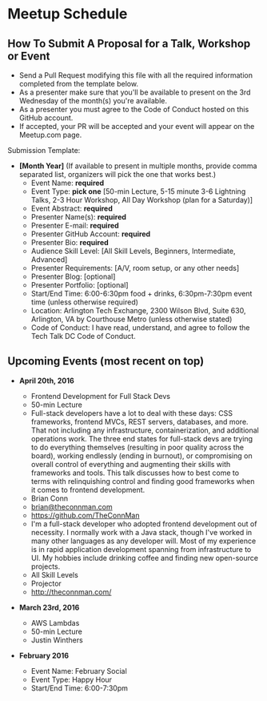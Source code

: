 # Meetup Schedule

## How To Submit A Proposal for a Talk, Workshop or Event
* Send a Pull Request modifying this file with all the required information completed from the template below.
* As a presenter make sure that you'll be available to present on the 3rd Wednesday of the month(s) you're available.
* As a presenter you must agree to the Code of Conduct hosted on this GitHub account.
* If accepted, your PR will be accepted and your event will appear on the Meetup.com page.

Submission Template:
* **[Month Year]** (If available to present in multiple months, provide comma separated list, organizers will pick the one that works best.)
  * Event Name: **required**
  * Event Type: **pick one** [50-min Lecture, 5-15 minute 3-6 Lightning Talks, 2-3 Hour Workshop, All Day Workshop (plan for a Saturday)]
  * Event Abstract: **required**
  * Presenter Name(s): **required**
  * Presenter E-mail: **required**
  * Presenter GitHub Account: **required**
  * Presenter Bio: **required**
  * Audience Skill Level: [All Skill Levels, Beginners, Intermediate, Advanced]
  * Presenter Requirements: [A/V, room setup, or any other needs]
  * Presenter Blog: [optional]
  * Presenter Portfolio: [optional]
  * Start/End Time: 6:00-6:30pm food + drinks, 6:30pm-7:30pm event time (unless otherwise required)
  * Location: Arlington Tech Exchange, 2300 Wilson Blvd, Suite 630, Arlington, VA by Courthouse Metro (unless otherwise stated)
  * Code of Conduct: I have read, understand, and agree to follow the Tech Talk DC Code of Conduct.
  

## Upcoming Events (most recent on top)
* **April 20th, 2016**
  * Frontend Development for Full Stack Devs
  * 50-min Lecture
  * Full-stack developers have a lot to deal with these days: CSS frameworks, frontend MVCs, REST servers, databases, and more. That not including any infrastructure, containerization, and additional operations work. The three end states for full-stack devs are trying to do everything themselves (resulting in poor quality across the board), working endlessly (ending in burnout), or compromising on overall control of everything and augmenting their skills with frameworks and tools. This talk discusses how to best come to terms with relinquishing control and finding good frameworks when it comes to frontend development.
  * Brian Conn
  * brian@theconnman.com
  * https://github.com/TheConnMan
  * I'm a full-stack developer who adopted frontend development out of necessity. I normally work with a Java stack, though I've worked in many other languages as any developer will. Most of my experience is in rapid application development spanning from infrastructure to UI. My hobbies include drinking coffee and finding new open-source projects.
  * All Skill Levels
  * Projector
  * http://theconnman.com/
 
* **March 23rd, 2016**
  * AWS Lambdas
  * 50-min Lecture
  * Justin Winthers

* **February 2016**
  * Event Name: February Social
  * Event Type: Happy Hour
  * Start/End Time: 6:00-7:30pm
